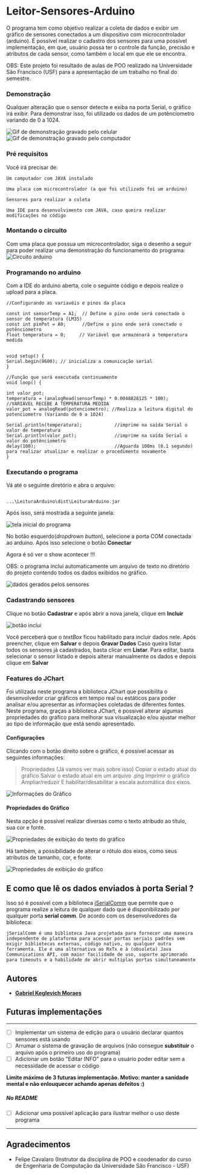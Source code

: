 # Leitor-Sensores-Arduino 
O programa tem como objetivo realizar a coleta de dados e exibir um gráfico de sensores conectados a um dispositivo com microcontrolador (arduino).
É possível realizar o cadastro dos sensores para uma possível implementação, em que, usuário possa ter o controle da função, precisão e atributos de cada sensor, como também o local em que ele se encontra.

OBS: Este projeto foi resultado de aulas de POO realizado na Universidade São Francisco (USF) para a apresentação de um trabalho no final do semestre. 



### Demonstração
Qualquer alteração que o sensor detecte e exiba na porta Serial, o gráfico irá exibir.
Para demonstrar isso, foi utilizado os dados de um potênciometro variando de 0 a 1024.

![Gif de demonstração gravado pelo celular](https://github.com/gabrielkmoraes/Leitor-Sensores-Arduino/blob/master/material/GIf%20-%20Grafico%20celular.gif)
![Gif de demonstração gravado pelo computador](https://github.com/gabrielkmoraes/Leitor-Sensores-Arduino/blob/master/material/GIf%20-%20Grafico.gif)

### Pré requisitos

Você irá precisar de:

```
Um computador com JAVA instalado
```

```
Uma placa com microcontrolador (a que foi utilizado foi um arduino)
```

```
Sensores para realizar a coleta
```

```
Uma IDE para desenvolvimento com JAVA, caso queira realizar modificações no código
```
### Montando o circuito
Com uma placa que possua um microcontrolador, siga o desenho a seguir para poder realizar uma demonstração do funcionamento do programa:
![Circuito arduino](https://github.com/gabrielkmoraes/Leitor-Sensores-Arduino/blob/master/material/Foto%20-%20Circuito.png)

### Programando no arduino
Com a IDE do arduino aberta, cole o seguinte código e depois realize o upload para a placa.
```
//Configurando as variavéis e pinos da placa
 
const int sensorTemp = A1;  // Define o pino onde será conectado o sensor de temperatura (LM35)
const int pinPot = A0;      //Define o pino onde será conectado o potênciometro
float temperatura = 0;     // Variável que armazenará a temperatura medida
 

void setup() {
Serial.begin(9600); // inicializa a comunicação serial
}
 
//Função que será executada continuamente
void loop() {

int valor_pot; 
temperatura = (analogRead(sensorTemp) * 0.0048828125 * 100); //VARIÁVEL RECEBE A TEMPERATURA MEDIDA
valor_pot = analogRead(potenciometro); //Realiza a leitura digital do potenciometro (Variando de 0 a 1024)

Serial.println(temperatura);            //imprime na saída Serial o valor de temperatura
Serial.println(valor_pot);              //imprime na saída Serial o valor do potênciometro
delay(100);                             //Aguarda 100ms (0.1 segundo) para realizar atualizar e realizar o procedimento novamente
}

```

### Executando o programa

Vá até o seguinte diretório e abra o arquivo:
```

...\LeituraArduino\dist\LeituraArduino.jar

```
Após isso, será mostrada a seguinte janela:


![tela inicial do programa](https://github.com/gabrielkmoraes/Leitor-Sensores-Arduino/blob/master/material/Tela%20inicial%20-%20Programa.png)


No botão esquerdo(*dropdrown button*), selecione a porta COM conectada ao arduino.
Após isso selecione o botão **Conectar**


Agora é só ver o show acontecer !!!

OBS: o programa inclui automaticamente um arquivo de texto no diretório do projeto contendo todos os dados exibidos no gráfico.

![dados gerados pelos sensores](https://github.com/gabrielkmoraes/Leitor-Sensores-Arduino/blob/master/material/print%20-%20dados%20txt.png)

### Cadastrando sensores

Clique no botão **Cadastrar** e após abrir a nova janela, clique em **Incluir**

![botão inclui](https://github.com/gabrielkmoraes/Leitor-Sensores-Arduino/blob/master/material/Cadastrar%20sensor.png)

Você perceberá que o *textBox* ficou habilitado para incluir dados nele. Após preencher, clique em **Salvar** e depois **Gravar Dados**
Caso queira listar todos os sensores já cadastrados, basta clicar em **Listar**.
Para editar, basta selecionar o sensor listado e depois alterar manualmente os dados e depois clique em **Salvar**



### Features do JChart

Foi utilizada neste programa a biblioteca JChart que possibilita o desenvolvedor criar gráficos em tempo real ou estáticos para poder analisar e/ou apresentar as informações coletadas de diferentes fontes.
Neste programa, graças a biblioteca JChart, é possivel alterar algumas propriedades do gráfico para melhorar sua visualização e/ou ajustar melhor ao tipo de informação que está sendo apresentado.

#### Configurações
Clicando com o botão direito sobre o gráfico, é possível acessar as seguintes informações:
> Propriedades (Já vamos ver mais sobre isso)
> Copiar o estado atual do gráfico
> Salvar o estado atual em um arquivo .png
> Imprimir o gráfico 
> Ampliar/reduzir
> E habilitar/desabilitar a escala automática dos eixos.

![Informações do Gráfico](https://github.com/gabrielkmoraes/Leitor-Sensores-Arduino/blob/master/material/OP%20Propriedades%20-%20grafico.png)

#### Propriedades do Gráfico
Nesta opção é possivel realizar diversas como o texto atribudo ao título, sua cor e fonte.

![Propriedades de exibição do texto do gráfico](https://github.com/gabrielkmoraes/Leitor-Sensores-Arduino/blob/master/material/Propriedades%20-%20Grafico.png)

Há também, a possibilidade de alterar o rótulo dos eixos, como seus atributos de tamanho, cor, e fonte.

![Propriedades de exibição do gráfico](https://github.com/gabrielkmoraes/Leitor-Sensores-Arduino/blob/master/material/Propriedades%20-%20Grafico%20EScala.png)


## E como que lê os dados enviados à porta Serial ?

Isso só é possível com a biblioteca [jSerialComm](https://fazecast.github.io/jSerialComm/) que permite que o programa realize a leitura de qualquer dado que é disponibilizado por qualquer porta **serial comm**.
De acordo com os desenvolvedores da biblioteca:

```
jSerialComm é uma biblioteca Java projetada para fornecer uma maneira independente de plataforma para acessar portas seriais padrões sem exigir bibliotecas externas, código nativo, ou qualquer outra ferramenta. Ele é uma alternativa ao RxTx e à (obsoleta) Java Communications API, com maior facilidade de uso, suporte aprimorado para timeouts e a habilidade de abrir multiplas portas simultaneamente

```
## Autores

* [**Gabriel Keglevich Moraes**](https://github.com/gabrielkmoraes)


## Futuras implementações
---------------------------------------------------------------------------------------------------------------------------------------------------------------------------------

- [ ] Implementar um sistema de edição para o usuário declarar quantos sensores está usando
- [ ] Arrumar o sistema de gravação de arquivos (não consegue **substituir** o arquivo após o primeiro uso do programa)
- [ ] Adicionar um botão "Editar INFO" para o usuário poder editar sem a necessidade de acessar o código

**Limite máximo de 3 futuras implementação. Motivo: manter a sanidade mental e não enlouquecer achando apenas defeitos :)**
##### No README

- [ ] Adicionar uma possível aplicação para ilustrar melhor o uso deste programa

---------------------------------------------------------------------------------------------------------------------------------------------------------------------------------
## Agradecimentos

* Felipe Cavalaro (Instrutor da disciplina de POO e coodenador do curso de Engenharia de Computação da Universidade São Francisco - USF)
